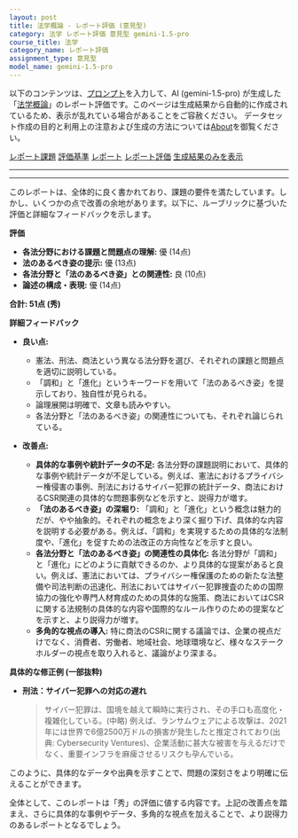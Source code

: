 ```yaml
---
layout: post
title: 法学概論 - レポート評価 (意見型)
category: 法学 レポート評価 意見型 gemini-1.5-pro
course_title: 法学
category_name: レポート評価
assignment_type: 意見型
model_name: gemini-1.5-pro
---
```


以下のコンテンツは、[プロンプト](http://127.0.0.1:8000/generated/法学/gemini-1.5-pro/prompt_レポート評価-意見型.md)を入力して、AI (gemini-1.5-pro) が生成した「[法学概論](/contents/法学/)」のレポート評価です。このページは生成結果から自動的に作成されているため、表示が乱れている場合があることをご容赦ください。
データセット作成の目的と利用上の注意および生成の方法については[About](/About)を御覧ください。

[レポート課題](../レポート課題-意見型)
[評価基準](../評価基準-意見型)
[レポート](../レポート-意見型)
[レポート評価](../レポート評価-意見型)
[生成結果のみを表示](http://127.0.0.1:8000/generated/法学/gemini-1.5-pro/レポート評価-意見型.md)
  

***
***
  
このレポートは、全体的に良く書かれており、課題の要件を満たしています。しかし、いくつかの点で改善の余地があります。以下に、ルーブリックに基づいた評価と詳細なフィードバックを示します。

**評価**

* **各法分野における課題と問題点の理解:** 優 (14点)
* **法のあるべき姿の提示:** 優 (13点)
* **各法分野と「法のあるべき姿」との関連性:** 良 (10点)
* **論述の構成・表現:** 優 (14点)

**合計: 51点 (秀)**

**詳細フィードバック**

* **良い点:**
    * 憲法、刑法、商法という異なる法分野を選び、それぞれの課題と問題点を適切に説明している。
    * 「調和」と「進化」というキーワードを用いて「法のあるべき姿」を提示しており、独自性が見られる。
    * 論理展開は明確で、文章も読みやすい。
    * 各法分野と「法のあるべき姿」の関連性についても、それぞれ論じられている。

* **改善点:**
    * **具体的な事例や統計データの不足:** 各法分野の課題説明において、具体的な事例や統計データが不足している。例えば、憲法におけるプライバシー権侵害の事例、刑法におけるサイバー犯罪の統計データ、商法におけるCSR関連の具体的な問題事例などを示すと、説得力が増す。
    * **「法のあるべき姿」の深堀り:** 「調和」と「進化」という概念は魅力的だが、やや抽象的。それぞれの概念をより深く掘り下げ、具体的な内容を説明する必要がある。例えば、「調和」を実現するための具体的な法制度や、「進化」を促すための法改正の方向性などを示すと良い。
    * **各法分野と「法のあるべき姿」の関連性の具体化:** 各法分野が「調和」と「進化」にどのように貢献できるのか、より具体的な提案があると良い。例えば、憲法においては、プライバシー権保護のための新たな法整備や司法判断の迅速化、刑法においてはサイバー犯罪捜査のための国際協力の強化や専門人材育成のための具体的な施策、商法においてはCSRに関する法規制の具体的な内容や国際的なルール作りのための提案などを示すと、より説得力が増す。
    * **多角的な視点の導入:** 特に商法のCSRに関する議論では、企業の視点だけでなく、消費者、労働者、地域社会、地球環境など、様々なステークホルダーの視点を取り入れると、議論がより深まる。

**具体的な修正例 (一部抜粋)**

* **刑法：サイバー犯罪への対応の遅れ**
    > サイバー犯罪は、国境を越えて瞬時に実行され、その手口も高度化・複雑化している。(中略) 例えば、ランサムウェアによる攻撃は、2021年には世界で6億2500万ドルの損害が発生したと推定されており(出典: Cybersecurity Ventures)、企業活動に甚大な被害を与えるだけでなく、重要インフラを麻痺させるリスクも孕んでいる。

このように、具体的なデータや出典を示すことで、問題の深刻さをより明確に伝えることができます。

全体として、このレポートは「秀」の評価に値する内容です。上記の改善点を踏まえ、さらに具体的な事例やデータ、多角的な視点を加えることで、より説得力のあるレポートとなるでしょう。
